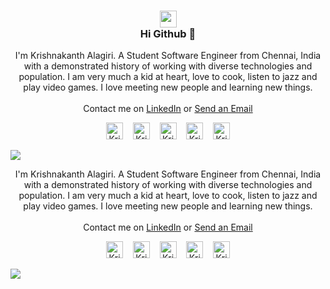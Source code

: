 <h3 align="center">
    <a align="center" href="https://thekrishna.in/"><img src="https://thekrishna.in/assets/img/KK.png" width="27px">
    </a><br>Hi Github 👋</h3>
<p align="center">I'm Krishnakanth Alagiri. A Student Software Engineer from Chennai, India with a demonstrated history of working with diverse technologies and population. I am very much a kid at heart, love to cook, listen to jazz and play video games. I love meeting new people and learning new things.<br><br>
Contact me on <a href="https://www.linkedin.com/in/krishnaalagiri/">LinkedIn</a> or <a href="mailto:krishna.alagiri03@gmail.com">Send an Email</a>
</p>
<p align="center">
    <a id="Website" href="https://thekrishna.in/"><img width="27px" src="https://thekrishna.in/v1/assets/img/icons/World.png" alt="Krishnakanth Alagiri - Website" /></a>
    &nbsp;&nbsp;
    <a id="GitHub" href="https://github.com/K-Kraken/"><img width="27px" src="https://thekrishna.in/v1/assets/img/icons/GitHub.png" alt="Krishnakanth Alagiri - GitHub" /></a>
    &nbsp;&nbsp;     
    <a id="LinkedIn" href="https://linkedin.com/in/krishnaalagiri/"><img width="27px" src="https://thekrishna.in/v1/assets/img/icons/LinkedIn.png" alt="Krishnakanth Alagiri - LinkedIn" /></a> 
    &nbsp;&nbsp;
    <a id="Instagram" href="https://www.instagram.com/kaaaaanth/"><img width="27px" src="https://thekrishna.in/v1/assets/img/icons/Instagram.png" alt="Krishnakanth Alagiri - Instagram" /></a> 
    &nbsp;&nbsp;
    <a id="Mail" href="mailto:krishna.alagiri03@gmail.com"><img width="27px" src="https://thekrishna.in/v1/assets/img/icons/Mail.png" alt="Krishnakanth Alagiri - Mail"/></a>
</p>
<img src="http://cdn.thekrishna.in/img/common/border.png"/>
<p align="center">I'm Krishnakanth Alagiri. A Student Software Engineer from Chennai, India with a demonstrated history of working with diverse technologies and population. I am very much a kid at heart, love to cook, listen to jazz and play video games. I love meeting new people and learning new things.<br><br>
Contact me on <a href="https://www.linkedin.com/in/krishnaalagiri/">LinkedIn</a> or <a href="mailto:krishna.alagiri03@gmail.com">Send an Email</a>
</p>
<p align="center">
    <a id="Website" href="https://thekrishna.in/"><img width="27px" src="https://thekrishna.in/v1/assets/img/icons/World.png" alt="Krishnakanth Alagiri - Website" /></a>
    &nbsp;&nbsp;
    <a id="GitHub" href="https://github.com/K-Kraken/"><img width="27px" src="https://thekrishna.in/v1/assets/img/icons/GitHub.png" alt="Krishnakanth Alagiri - GitHub" /></a>
    &nbsp;&nbsp;     
    <a id="LinkedIn" href="https://linkedin.com/in/krishnaalagiri/"><img width="27px" src="https://thekrishna.in/v1/assets/img/icons/LinkedIn.png" alt="Krishnakanth Alagiri - LinkedIn" /></a> 
    &nbsp;&nbsp;
    <a id="Instagram" href="https://www.instagram.com/kaaaaanth/"><img width="27px" src="https://thekrishna.in/v1/assets/img/icons/Instagram.png" alt="Krishnakanth Alagiri - Instagram" /></a> 
    &nbsp;&nbsp;
    <a id="Mail" href="mailto:krishna.alagiri03@gmail.com"><img width="27px" src="https://thekrishna.in/v1/assets/img/icons/Mail.png" alt="Krishnakanth Alagiri - Mail"/></a>
</p>
<img src="http://cdn.thekrishna.in/img/common/border.png"/>
